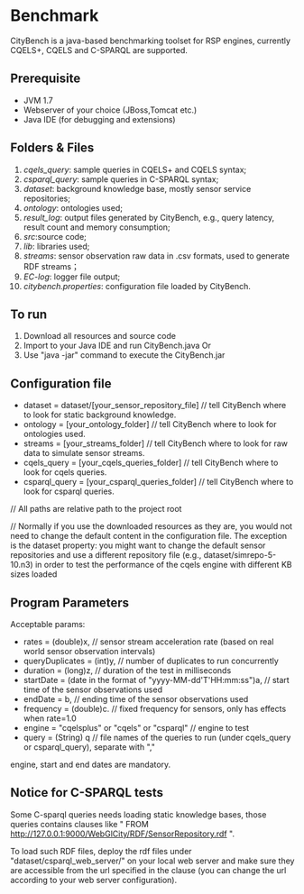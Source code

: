 # Benchmark
CityBench is a java-based benchmarking toolset for RSP engines, currently CQELS+, CQELS and C-SPARQL are supported.

## Prerequisite
* JVM 1.7
* Webserver of your choice (JBoss,Tomcat etc.)
* Java IDE (for debugging and extensions)

## Folders & Files
1. *cqels_query*: sample queries in CQELS+ and CQELS syntax;
2. *csparql_query*: sample queries in C-SPARQL syntax;
3. *dataset*: background knowledge base, mostly sensor service repositories;
4. *ontology*: ontologies used;
5. *result_log*: output files generated by CityBench, e.g., query latency, result count and memory consumption;
6. *src*:source code;
7. *lib*: libraries used;
7. *streams*: sensor observation raw data in .csv formats, used to generate RDF streams；
8. *EC-log*: logger file output;
9. *citybench.properties*: configuration file loaded by CityBench.

## To run
1. Download all resources and source code
2. Import to your Java IDE and run CityBench.java Or
3. Use "java -jar" command to execute the CityBench.jar

## Configuration file
* dataset = dataset/[your_sensor_repository_file]  // tell CityBench where to look for static background knowledge.
* ontology = [your_ontology_folder] // tell CityBench where to look for ontologies used.
* streams = [your_streams_folder] // tell CityBench where to look for raw data to simulate sensor streams.
* cqels_query = [your_cqels_queries_folder] // tell CityBench where to look for cqels queries.
* csparql_query = [your_csparql_queries_folder] // tell CityBench where to look for csparql queries.

// All paths are relative path to the project root

// Normally if you use the downloaded resources as they are, you would not need to change the default content in the configuration file. The exception is the dataset property: you might want to change the default sensor repositories and use a different repository file (e.g., dataset/simrepo-5-10.n3) in order to test the performance of the cqels engine with different KB sizes loaded

## Program Parameters
Acceptable params: 
* rates = (double)x, // sensor stream acceleration rate (based on real world sensor observation intervals)
* queryDuplicates = (int)y, // number of duplicates to run concurrently
* duration = (long)z,  // duration of the test in milliseconds
* startDate = (date in the format of "yyyy-MM-dd'T'HH:mm:ss")a, // start time of the sensor observations used
* endDate = b,  // ending time of the sensor observations used
* frequency = (double)c.  // fixed frequency for sensors, only has effects when rate=1.0
* engine = "cqelsplus" or "cqels" or "csparql" // engine to test
* query = (String) q // file names of the queries to run (under cqels_query or csparql_query), separate with ","

engine, start and end dates are  mandatory.
## Notice for C-SPARQL tests
Some C-sparql queries needs loading static knowledge bases, those queries contains clauses like " FROM <http://127.0.0.1:9000/WebGlCity/RDF/SensorRepository.rdf> ".

To load such RDF files, deploy the rdf files under "dataset/csparql_web_server/" on your local web server and make sure they are accessible from the url specified in the clause (you can change the url according to your web server configuration).
